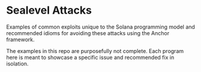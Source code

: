 # Sealevel Attacks

Examples of common exploits unique to the Solana programming model and recommended idioms for
avoiding these attacks using the Anchor framework.

The examples in this repo are purposefully not complete. Each program here is meant to showcase a
specific issue and recommended fix in isolation.
